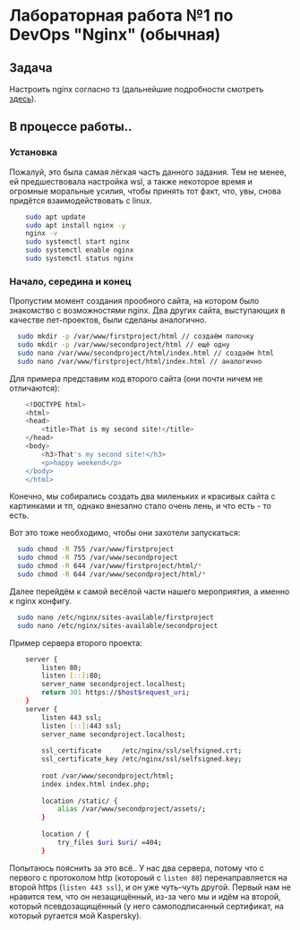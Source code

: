 # Лабораторная работа №1 по DevOps "Nginx" (обычная)

## Задача

Настроить nginx согласно тз (дальнейшие подробности смотреть [здесь](https://docs.google.com/document/d/1jJaKob932N1-91rPy8G_XkyAtOArJe8MCoyJh9iA7lE/edit?tab=t.0)).

## В процессе работы..

### Установка

Пожалуй, это была самая лёгкая часть данного задания. Тем не менее, ей предшествовала настройка wsl, а также некоторое время и огромные моральные усилия, чтобы принять тот факт, что, увы, снова придётся взаимодействовать с linux.

```bash
    sudo apt update
    sudo apt install nginx -y
    nginx -v
    sudo systemctl start nginx
    sudo systemctl enable nginx
    sudo systemctl status nginx
```

### Начало, середина и конец

Пропустим момент создания прообного сайта, на котором было знакомство с возможностями nginx. Два других сайта, выступающих в качестве пет-проектов, были сделаны аналогично.

```bash
  sudo mkdir -p /var/www/firstproject/html // создаём папочку
  sudo mkdir -p /var/www/secondproject/html // ещё одну
  sudo nano /var/www/secondproject/html/index.html // создаём html
  sudo nano /var/www/firstproject/html/index.html // аналогично
```

Для примера представим код второго сайта (они почти ничем не отличаются):

```bash
    <!DOCTYPE html>
    <html>
    <head>
        <title>That is my second site!</title>
    </head>
    <body>
        <h3>That's my second site!</h3>
        <p>happy weekend</p>
    </body>
    </html>
```

Конечно, мы собирались создать два миленьких и красивых сайта с картинками и тп, однако внезапно стало очень лень, и что есть - то есть.

Вот это тоже необходимо, чтобы они захотели запускаться:

```bash
  sudo chmod -R 755 /var/www/firstproject
  sudo chmod -R 755 /var/www/secondproject
  sudo chmod -R 644 /var/www/firstproject/html/*
  sudo chmod -R 644 /var/www/secondproject/html/*
```

Далее перейдём к самой весёлой части нашего мероприятия, а именно к nginx конфигу.

```bash
  sudo nano /etc/nginx/sites-available/firstproject
  sudo nano /etc/nginx/sites-available/secondproject
```

Пример сервера второго проекта:

```bash
    server {
        listen 80;
        listen [::]:80;
        server_name secondproject.localhost;
        return 301 https://$host$request_uri;
    }
    server {
        listen 443 ssl;
        listen [::]:443 ssl;
        server_name secondproject.localhost;
    
        ssl_certificate     /etc/nginx/ssl/selfsigned.crt;
        ssl_certificate_key /etc/nginx/ssl/selfsigned.key;
    
        root /var/www/secondproject/html;
        index index.html index.php;
    
        location /static/ {
            alias /var/www/secondproject/assets/;
        }
    
        location / {
            try_files $uri $uri/ =404;
        }
```

Попытаюсь пояснить за это всё..
У нас два сервера, потому что с первого с протоколом http (котороый с ```listen 80```) перенаправляется на второй https (```listen 443 ssl```), и он уже чуть-чуть другой. Первый нам не нравится тем, что он незащищённый, из-за чего мы и идём на второй, который псевдозащищённый (у него самоподписанный сертификат, на который ругается мой Kaspersky).

